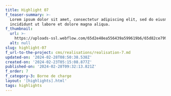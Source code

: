 ```yaml
---
title: Highlight 07
f_teaser-summary: >-
  Lorem ipsum dolor sit amet, consectetur adipiscing elit, sed do eiusmod tempor
  incididunt ut labore et dolore magna aliqua.
f_thumbnail:
  url: >-
    https://uploads-ssl.webflow.com/65d2e48ea556439a599619b6/65d82ce7994af624081867df_noes_2.jpg
  alt: null
slug: highlight-07
f_url-to-the-project: cms/realisations/realisation-7.md
updated-on: '2024-02-28T08:50:38.538Z'
created-on: '2024-02-23T05:15:08.877Z'
published-on: '2024-02-28T09:32:13.821Z'
f_order: 7
f_category-3: Borne de charge
layout: '[highlights].html'
tags: highlights
---
```



